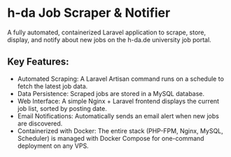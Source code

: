 # h-da Job Scraper & Notifier

A fully automated, containerized Laravel application to scrape, store, display, and notify about new jobs on the h-da.de university job portal.

## Key Features:

- Automated Scraping: A Laravel Artisan command runs on a schedule to fetch the latest job data.
- Data Persistence: Scraped jobs are stored in a MySQL database.
- Web Interface: A simple Nginx + Laravel frontend displays the current job list, sorted by posting date.
- Email Notifications: Automatically sends an email alert when new jobs are discovered.
- Containerized with Docker: The entire stack (PHP-FPM, Nginx, MySQL, Scheduler) is managed with Docker Compose for one-command deployment on any VPS.
